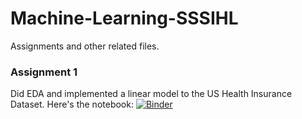 # Machine-Learning-SSSIHL
Assignments and other related files.


### Assignment 1
Did EDA and implemented a linear model to the US Health Insurance Dataset. Here's the notebook: [![Binder](https://mybinder.org/badge_logo.svg)](https://hub.gke2.mybinder.org/user/siddhu-26-mdsc2-learning-sssihl-8s51gwps/doc/tree/Assignment%201%20(Health%20Insurance%20Dataset).ipynb)
